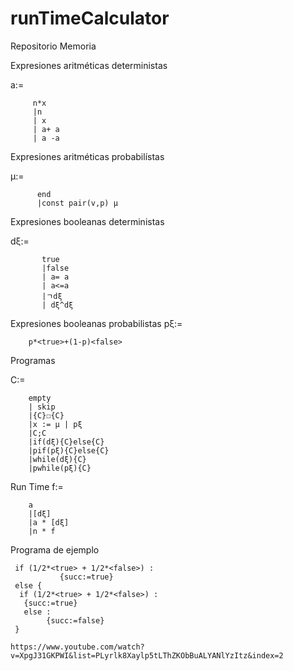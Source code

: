 # runTimeCalculator
Repositorio Memoria 


Expresiones aritméticas deterministas

a:=

         n*x 
         |n 
         | x 
         | a+ a 
         | a -a 

Expresiones aritméticas probabilístas

μ:= 
          
          end
          |const pair(v,p) μ

Expresiones booleanas deterministas

dξ:=       

           true 
           |false 
           | a= a 
           | a<=a 
           |ㄱdξ
           | dξ^dξ

Expresiones booleanas probabilistas 
pξ:=              

        p*<true>+(1-p)<false>

Programas

C:=     

        empty
        | skip
        |{C}☐{C}
        |x := μ | pξ
        |C;C 
        |if(dξ){C}else{C}
        |pif(pξ){C}else{C}
        |while(dξ){C}
        |pwhile(pξ){C}


Run Time
 f:=  
 
        a
        |[dξ]
        |a * [dξ]
        |n * f
       
       
       
        
        

Programa de ejemplo

 
     if (1/2*<true> + 1/2*<false>) :
               {succ:=true}
     else {
      if (1/2*<true> + 1/2*<false>) :
       {succ:=true}
       else :
            {succ:=false}
     }

    https://www.youtube.com/watch?v=XpgJ31GKPWI&list=PLyrlk8Xaylp5tLThZKObBuALYANlYzItz&index=2 
